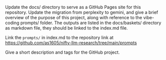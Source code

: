 Update the docs/ directory to serve as a GitHub Pages site for this repository. Update the migration from perplexity to gemini, and give a brief overview of the purpose of this project, along with reference to the vibe-coding prompts/ folder. The outputs are listed in the docs/baskets/ directory as markdown file, they should be linked to the index.md file.

Link the `prompts/` in index.md to the repository link at https://github.com/as1605/nifty-llm-research/tree/main/prompts

Give a short description and tags for the GitHub project.